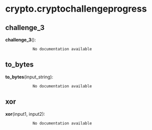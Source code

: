 crypto.cryptochallengeprogress
==============



challenge_3
--------------

**challenge_3**():

				No documentation available


to_bytes
--------------

**to_bytes**(input_string):

				No documentation available


xor
--------------

**xor**(input1, input2):

				No documentation available
